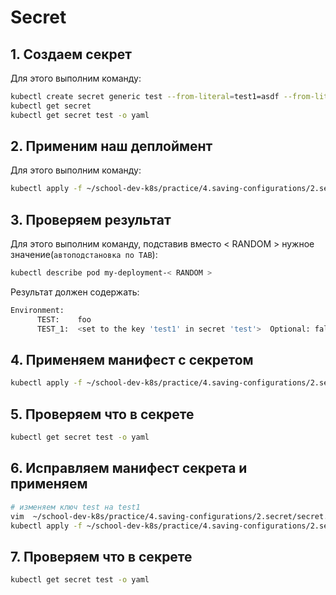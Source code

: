 # Secret

## 1. Создаем секрет

Для этого выполним команду:

```bash
kubectl create secret generic test --from-literal=test1=asdf --from-literal=dbpassword=1q2w3e
kubectl get secret
kubectl get secret test -o yaml
```


## 2. Применим наш деплоймент

Для этого выполним команду:

```bash
kubectl apply -f ~/school-dev-k8s/practice/4.saving-configurations/2.secret/deployment-with-secret.yaml
```

## 3. Проверяем результат

Для этого выполним команду, подставив вместо < RANDOM > нужное значение(`автоподстановка по TAB`):

```bash
kubectl describe pod my-deployment-< RANDOM >
```

Результат должен содержать:

```bash
Environment:
      TEST:    foo
      TEST_1:  <set to the key 'test1' in secret 'test'>  Optional: false
```

## 4. Применяем манифест с секретом

```bash
kubectl apply -f ~/school-dev-k8s/practice/4.saving-configurations/2.secret/secret.yaml
```

## 5. Проверяем что в секрете

```bash
kubectl get secret test -o yaml
```

## 6. Исправляем манифест секрета и применяем

```bash
# изменяем ключ test на test1
vim  ~/school-dev-k8s/practice/4.saving-configurations/2.secret/secret.yaml
kubectl apply -f ~/school-dev-k8s/practice/4.saving-configurations/2.secret/secret.yaml
```

## 7. Проверяем что в секрете

```bash
kubectl get secret test -o yaml
```
